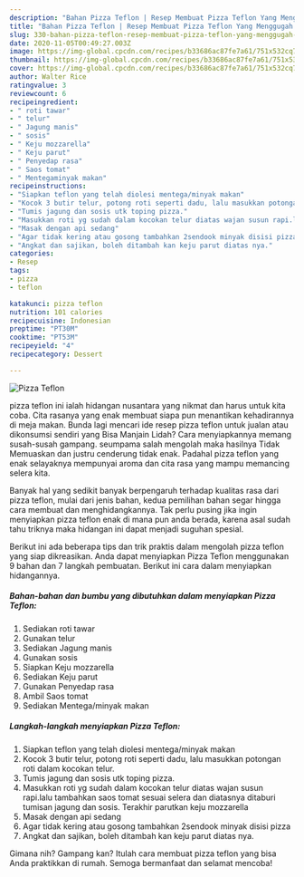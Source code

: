 ```yaml
---
description: "Bahan Pizza Teflon | Resep Membuat Pizza Teflon Yang Menggugah Selera"
title: "Bahan Pizza Teflon | Resep Membuat Pizza Teflon Yang Menggugah Selera"
slug: 330-bahan-pizza-teflon-resep-membuat-pizza-teflon-yang-menggugah-selera
date: 2020-11-05T00:49:27.003Z
image: https://img-global.cpcdn.com/recipes/b33686ac87fe7a61/751x532cq70/pizza-teflon-foto-resep-utama.jpg
thumbnail: https://img-global.cpcdn.com/recipes/b33686ac87fe7a61/751x532cq70/pizza-teflon-foto-resep-utama.jpg
cover: https://img-global.cpcdn.com/recipes/b33686ac87fe7a61/751x532cq70/pizza-teflon-foto-resep-utama.jpg
author: Walter Rice
ratingvalue: 3
reviewcount: 6
recipeingredient:
- " roti tawar"
- " telur"
- " Jagung manis"
- " sosis"
- " Keju mozzarella"
- " Keju parut"
- " Penyedap rasa"
- " Saos tomat"
- " Mentegaminyak makan"
recipeinstructions:
- "Siapkan teflon yang telah diolesi mentega/minyak makan"
- "Kocok 3 butir telur, potong roti seperti dadu, lalu masukkan potongan roti dalam kocokan telur."
- "Tumis jagung dan sosis utk toping pizza."
- "Masukkan roti yg sudah dalam kocokan telur diatas wajan susun rapi.lalu tambahkan saos tomat sesuai selera dan diatasnya ditaburi tumisan jagung dan sosis. Terakhir parutkan keju mozzarella"
- "Masak dengan api sedang"
- "Agar tidak kering atau gosong tambahkan 2sendook minyak disisi pizza"
- "Angkat dan sajikan, boleh ditambah kan keju parut diatas nya."
categories:
- Resep
tags:
- pizza
- teflon

katakunci: pizza teflon 
nutrition: 101 calories
recipecuisine: Indonesian
preptime: "PT30M"
cooktime: "PT53M"
recipeyield: "4"
recipecategory: Dessert

---
```



![Pizza Teflon](https://img-global.cpcdn.com/recipes/b33686ac87fe7a61/751x532cq70/pizza-teflon-foto-resep-utama.jpg)


pizza teflon ini ialah hidangan nusantara yang nikmat dan harus untuk kita coba. Cita rasanya yang enak membuat siapa pun menantikan kehadirannya di meja makan.
Bunda lagi mencari ide resep pizza teflon untuk jualan atau dikonsumsi sendiri yang Bisa Manjain Lidah? Cara menyiapkannya memang susah-susah gampang. seumpama salah mengolah maka hasilnya Tidak Memuaskan dan justru cenderung tidak enak. Padahal pizza teflon yang enak selayaknya mempunyai aroma dan cita rasa yang mampu memancing selera kita.



Banyak hal yang sedikit banyak berpengaruh terhadap kualitas rasa dari pizza teflon, mulai dari jenis bahan, kedua pemilihan bahan segar hingga cara membuat dan menghidangkannya. Tak perlu pusing jika ingin menyiapkan pizza teflon enak di mana pun anda berada, karena asal sudah tahu triknya maka hidangan ini dapat menjadi suguhan spesial.


Berikut ini ada beberapa tips dan trik praktis dalam mengolah pizza teflon yang siap dikreasikan. Anda dapat menyiapkan Pizza Teflon menggunakan 9 bahan dan 7 langkah pembuatan. Berikut ini cara dalam menyiapkan hidangannya.

<!--inarticleads1-->

##### Bahan-bahan dan bumbu yang dibutuhkan dalam menyiapkan Pizza Teflon:

1. Sediakan  roti tawar
1. Gunakan  telur
1. Sediakan  Jagung manis
1. Gunakan  sosis
1. Siapkan  Keju mozzarella
1. Sediakan  Keju parut
1. Gunakan  Penyedap rasa
1. Ambil  Saos tomat
1. Sediakan  Mentega/minyak makan




<!--inarticleads2-->

##### Langkah-langkah menyiapkan Pizza Teflon:

1. Siapkan teflon yang telah diolesi mentega/minyak makan
1. Kocok 3 butir telur, potong roti seperti dadu, lalu masukkan potongan roti dalam kocokan telur.
1. Tumis jagung dan sosis utk toping pizza.
1. Masukkan roti yg sudah dalam kocokan telur diatas wajan susun rapi.lalu tambahkan saos tomat sesuai selera dan diatasnya ditaburi tumisan jagung dan sosis. Terakhir parutkan keju mozzarella
1. Masak dengan api sedang
1. Agar tidak kering atau gosong tambahkan 2sendook minyak disisi pizza
1. Angkat dan sajikan, boleh ditambah kan keju parut diatas nya.




Gimana nih? Gampang kan? Itulah cara membuat pizza teflon yang bisa Anda praktikkan di rumah. Semoga bermanfaat dan selamat mencoba!
